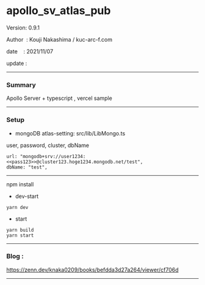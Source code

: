 ﻿# apollo_sv_atlas_pub

 Version: 0.9.1

 Author  : Kouji Nakashima / kuc-arc-f.com

 date    : 2021/11/07 

 update  :

***
### Summary

Apollo Server + typescript , vercel sample

***
### Setup

* mongoDB atlas-setting:  src/lib/LibMongo.ts

user, password, cluster, dbName

```
url: "mongodb+srv://user1234:<<pass123>>@cluster123.hoge1234.mongodb.net/test",
dbName: "test",
```

***

npm install

* dev-start

```
yarn dev
```

* start

```
yarn build
yarn start
```

***
### Blog :

https://zenn.dev/knaka0209/books/befdda3d27a264/viewer/cf706d

***

